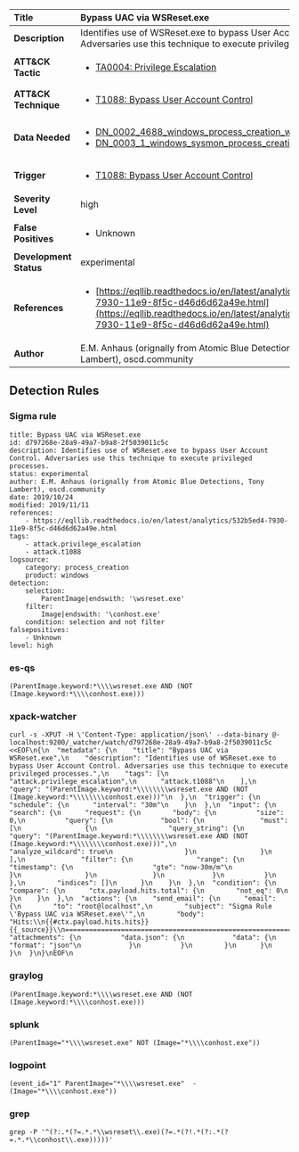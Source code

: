 | Title                    | Bypass UAC via WSReset.exe       |
|:-------------------------|:------------------|
| **Description**          | Identifies use of WSReset.exe to bypass User Account Control. Adversaries use this technique to execute privileged processes. |
| **ATT&amp;CK Tactic**    |  <ul><li>[TA0004: Privilege Escalation](https://attack.mitre.org/tactics/TA0004)</li></ul>  |
| **ATT&amp;CK Technique** | <ul><li>[T1088: Bypass User Account Control](https://attack.mitre.org/techniques/T1088)</li></ul>  |
| **Data Needed**          | <ul><li>[DN_0002_4688_windows_process_creation_with_commandline](../Data_Needed/DN_0002_4688_windows_process_creation_with_commandline.md)</li><li>[DN_0003_1_windows_sysmon_process_creation](../Data_Needed/DN_0003_1_windows_sysmon_process_creation.md)</li></ul>  |
| **Trigger**              | <ul><li>[T1088: Bypass User Account Control](../Triggers/T1088.md)</li></ul>  |
| **Severity Level**       | high |
| **False Positives**      | <ul><li>Unknown</li></ul>  |
| **Development Status**   | experimental |
| **References**           | <ul><li>[https://eqllib.readthedocs.io/en/latest/analytics/532b5ed4-7930-11e9-8f5c-d46d6d62a49e.html](https://eqllib.readthedocs.io/en/latest/analytics/532b5ed4-7930-11e9-8f5c-d46d6d62a49e.html)</li></ul>  |
| **Author**               | E.M. Anhaus (orignally from Atomic Blue Detections, Tony Lambert), oscd.community |


## Detection Rules

### Sigma rule

```
title: Bypass UAC via WSReset.exe
id: d797268e-28a9-49a7-b9a8-2f5039011c5c
description: Identifies use of WSReset.exe to bypass User Account Control. Adversaries use this technique to execute privileged processes.
status: experimental
author: E.M. Anhaus (orignally from Atomic Blue Detections, Tony Lambert), oscd.community
date: 2019/10/24
modified: 2019/11/11
references:
    - https://eqllib.readthedocs.io/en/latest/analytics/532b5ed4-7930-11e9-8f5c-d46d6d62a49e.html
tags:
    - attack.privilege_escalation
    - attack.t1088
logsource:
    category: process_creation
    product: windows
detection:
    selection:
        ParentImage|endswith: '\wsreset.exe'
    filter:
        Image|endswith: '\conhost.exe'
    condition: selection and not filter
falsepositives:
    - Unknown
level: high

```





### es-qs
    
```
(ParentImage.keyword:*\\\\wsreset.exe AND (NOT (Image.keyword:*\\\\conhost.exe)))
```


### xpack-watcher
    
```
curl -s -XPUT -H \'Content-Type: application/json\' --data-binary @- localhost:9200/_watcher/watch/d797268e-28a9-49a7-b9a8-2f5039011c5c <<EOF\n{\n  "metadata": {\n    "title": "Bypass UAC via WSReset.exe",\n    "description": "Identifies use of WSReset.exe to bypass User Account Control. Adversaries use this technique to execute privileged processes.",\n    "tags": [\n      "attack.privilege_escalation",\n      "attack.t1088"\n    ],\n    "query": "(ParentImage.keyword:*\\\\\\\\wsreset.exe AND (NOT (Image.keyword:*\\\\\\\\conhost.exe)))"\n  },\n  "trigger": {\n    "schedule": {\n      "interval": "30m"\n    }\n  },\n  "input": {\n    "search": {\n      "request": {\n        "body": {\n          "size": 0,\n          "query": {\n            "bool": {\n              "must": [\n                {\n                  "query_string": {\n                    "query": "(ParentImage.keyword:*\\\\\\\\wsreset.exe AND (NOT (Image.keyword:*\\\\\\\\conhost.exe)))",\n                    "analyze_wildcard": true\n                  }\n                }\n              ],\n              "filter": {\n                "range": {\n                  "timestamp": {\n                    "gte": "now-30m/m"\n                  }\n                }\n              }\n            }\n          }\n        },\n        "indices": []\n      }\n    }\n  },\n  "condition": {\n    "compare": {\n      "ctx.payload.hits.total": {\n        "not_eq": 0\n      }\n    }\n  },\n  "actions": {\n    "send_email": {\n      "email": {\n        "to": "root@localhost",\n        "subject": "Sigma Rule \'Bypass UAC via WSReset.exe\'",\n        "body": "Hits:\\n{{#ctx.payload.hits.hits}}{{_source}}\\n================================================================================\\n{{/ctx.payload.hits.hits}}",\n        "attachments": {\n          "data.json": {\n            "data": {\n              "format": "json"\n            }\n          }\n        }\n      }\n    }\n  }\n}\nEOF\n
```


### graylog
    
```
(ParentImage.keyword:*\\\\wsreset.exe AND (NOT (Image.keyword:*\\\\conhost.exe)))
```


### splunk
    
```
(ParentImage="*\\\\wsreset.exe" NOT (Image="*\\\\conhost.exe"))
```


### logpoint
    
```
(event_id="1" ParentImage="*\\\\wsreset.exe"  -(Image="*\\\\conhost.exe"))
```


### grep
    
```
grep -P '^(?:.*(?=.*.*\\wsreset\\.exe)(?=.*(?!.*(?:.*(?=.*.*\\conhost\\.exe)))))'
```



